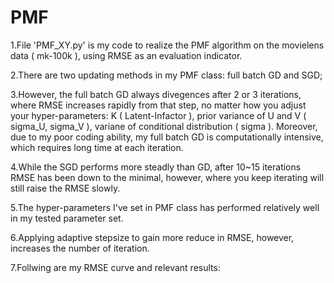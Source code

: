 # PMF
1.File 'PMF_XY.py' is my code to realize the PMF algorithm on the movielens data ( mk-100k ), using RMSE as an evaluation indicator.

2.There are two updating methods in my PMF class: full batch GD and SGD; 

3.However, the full batch GD always divegences after 2 or 3 iterations, where RMSE increases rapidly from that step, no matter how you adjust your hyper-parameters: K ( Latent-Infactor ), prior variance of U and V ( sigma_U, sigma_V ), variane of conditional distribution ( sigma ). Moreover, due to my poor coding ability, my full batch GD is computationally intensive, which requires long time at each iteration. 

4.While the SGD performs more steadly than GD, after 10~15 iterations RMSE has been down to the minimal, however, where you keep iterating will still raise the RMSE slowly.

5.The hyper-parameters I've set in PMF class has performed relatively well in my tested parameter set.

6.Applying adaptive stepsize to gain more reduce in RMSE, however, increases the number of iteration.

7.Follwing are my RMSE curve and relevant results:
